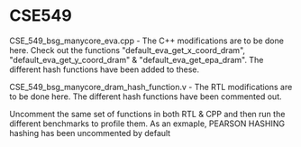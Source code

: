 # CSE549

CSE_549_bsg_manycore_eva.cpp - The C++ modifications are to be done here. Check out the functions "default_eva_get_x_coord_dram", "default_eva_get_y_coord_dram" & "default_eva_get_epa_dram". The different hash functions have been added to these.

CSE_549_bsg_manycore_dram_hash_function.v - The RTL modifications are to be done here. The different hash functions have been commented out.

Uncomment the same set of functions in both RTL & CPP and then run the different benchmarks to profile them. As an exmaple, PEARSON HASHING hashing has been uncommented by default
